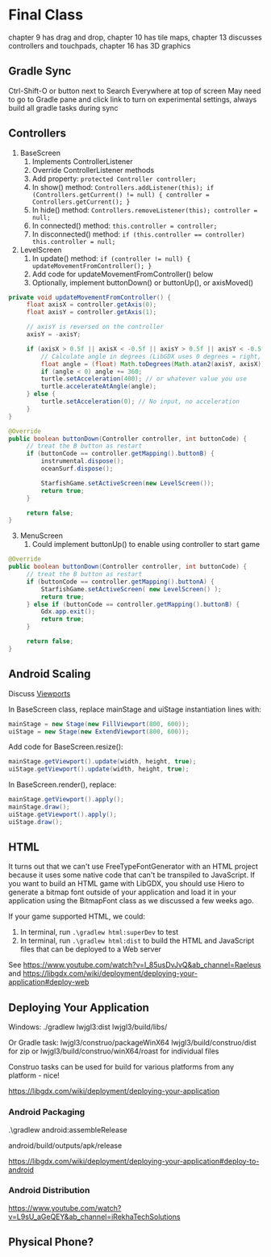 # Final Class

chapter 9 has drag and drop, chapter 10 has tile maps, chapter 13 discusses controllers and touchpads, chapter 16 has 3D graphics

## Gradle Sync

Ctrl-Shift-O or button next to Search Everywhere at top of screen
May need to go to Gradle pane and click link to turn on experimental settings, always build all gradle tasks during sync

## Controllers

1. BaseScreen
   1. Implements ControllerListener
   2. Override ControllerListener methods
   3. Add property: `protected Controller controller;`
   4. In show() method: `Controllers.addListener(this); if (Controllers.getCurrent() != null) { controller = Controllers.getCurrent(); }`
   5. In hide() method: `Controllers.removeListener(this); controller = null;`
   6. In connected() method: `this.controller = controller;`
   7. In disconnected() method: `if (this.controller == controller) this.controller = null;`
2. LevelScreen
   1. In update() method: `if (controller != null) { updateMovementFromController(); }`
   2. Add code for updateMovementFromController() below
   3. Optionally, implement buttonDown() or buttonUp(), or axisMoved()

```java
private void updateMovementFromController() {
     float axisX = controller.getAxis(0);
     float axisY = controller.getAxis(1);

     // axisY is reversed on the controller
     axisY = -axisY;

     if (axisX > 0.5f || axisX < -0.5f || axisY > 0.5f || axisY < -0.5f) {
         // Calculate angle in degrees (LibGDX uses 0 degrees = right, 90 = up)
         float angle = (float) Math.toDegrees(Math.atan2(axisY, axisX));
         if (angle < 0) angle += 360;
         turtle.setAcceleration(400); // or whatever value you use
         turtle.accelerateAtAngle(angle);
     } else {
         turtle.setAcceleration(0); // No input, no acceleration
     }
}

@Override
public boolean buttonDown(Controller controller, int buttonCode) {
     // treat the B button as restart
     if (buttonCode == controller.getMapping().buttonB) {
         instrumental.dispose();
         oceanSurf.dispose();

         StarfishGame.setActiveScreen(new LevelScreen());
         return true;
     }

     return false;
}
```

3. MenuScreen
   1. Could implement buttonUp() to enable using controller to start game
  
```java
@Override
public boolean buttonDown(Controller controller, int buttonCode) {
     // treat the B button as restart
     if (buttonCode == controller.getMapping().buttonA) {
         StarfishGame.setActiveScreen( new LevelScreen() );
         return true;
     } else if (buttonCode == controller.getMapping().buttonB) {
         Gdx.app.exit();
         return true;
     }

     return false;
}
```

## Android Scaling

Discuss [Viewports](https://libgdx.com/wiki/graphics/viewports)

In BaseScreen class, replace mainStage and uiStage instantiation lines with:

```java
mainStage = new Stage(new FillViewport(800, 600));
uiStage = new Stage(new ExtendViewport(800, 600));
```

Add code for BaseScreen.resize():

```java
mainStage.getViewport().update(width, height, true);
uiStage.getViewport().update(width, height, true);
```

In BaseScreen.render(), replace:

```java
mainStage.getViewport().apply();
mainStage.draw();
uiStage.getViewport().apply();
uiStage.draw();
```

## HTML

It turns out that we can't use FreeTypeFontGenerator with an HTML project because it uses some native code that can't be transpiled to JavaScript. If you want to build an HTML game with LibGDX, you should use Hiero to generate a bitmap font outside of your application and load it in your application using the BitmapFont class as we discussed a few weeks ago.

If your game supported HTML, we could:

1. In terminal, run `.\gradlew html:superDev` to test
2. In terminal, run `.\gradlew html:dist` to build the HTML and JavaScript files that can be deployed to a Web server

See <https://www.youtube.com/watch?v=I_85usDvJvQ&ab_channel=Raeleus> and <https://libgdx.com/wiki/deployment/deploying-your-application#deploy-web>


## Deploying Your Application

Windows:
./gradlew lwjgl3:dist
lwjgl3/build/libs/

Or Gradle task: lwjgl3/construo/packageWinX64
lwjgl3/build/construo/dist for zip or lwjgl3/build/construo/winX64/roast for individual files

Construo tasks can be used for build for various platforms from any platform - nice!

<https://libgdx.com/wiki/deployment/deploying-your-application>

### Android Packaging

.\gradlew android:assembleRelease

android/build/outputs/apk/release

<https://libgdx.com/wiki/deployment/deploying-your-application#deploy-to-android>

### Android Distribution

<https://www.youtube.com/watch?v=L9sU_aGeQEY&ab_channel=iRekhaTechSolutions>

## Physical Phone?
